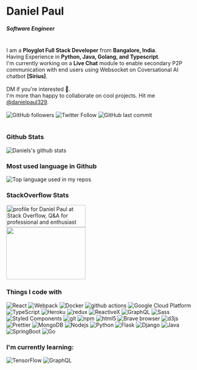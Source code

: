 # Daniel Paul
##### Software Engineer
\
I am a __Ployglot Full Stack Developer__ from __Bangalore, India__. \
Having Experience in __Python, Java, Golang, and Typescript__.\
I'm currently working on a __Live Chat__ module to enable secondary P2P communication with end users using Websocket on Coversational AI chatbot __[Sirius]__. \
\
DM if you're interested 📣.\
I'm more than happy to collaborate on cool projects. Hit me [@danielpaul329](https://twitter.com/danielpaul329).\
\
![GitHub followers](https://img.shields.io/github/followers/danny329?style=social) 
![Twitter Follow](https://img.shields.io/twitter/follow/danielpaul329?style=social) 
![GitHub last commit](https://img.shields.io/github/last-commit/danny329/danny329)
#
### Github Stats
![Daniels's github stats](https://github-readme-stats.vercel.app/api?username=danny329&show_icons=true&theme=dark)

### Most used language in Github
<img width="" src="https://github-readme-stats.vercel.app/api/top-langs/?username=danny329&layout=compact&hide_title=1&card_width=300&theme=dark" alt="Top language used in my repos" />

### StackOverflow Stats
<a href="https://stackoverflow.com/users/12421130/daniel-paul"><img src="https://stackoverflow.com/users/flair/12421130.png" width="208" height="58" alt="profile for Daniel Paul at Stack Overflow, Q&amp;A for professional and enthusiast programmers" title="profile for Daniel Paul at Stack Overflow, Q&amp;A for professional and enthusiast programmers"></a><br>
<img height="137px" width="208px" src="https://stackoverflow-card.vercel.app/?userID=12421130&theme=dracula"/>

<h3>Things I code with</h3>
<p>
  <img alt="React" src="https://img.shields.io/badge/-React-45b8d8?style=flat-square&logo=react&logoColor=white" />
  <img alt="Webpack" src="https://img.shields.io/badge/-Webpack-8DD6F9?style=flat-square&logo=webpack&logoColor=white" /> 
  <img alt="Docker" src="https://img.shields.io/badge/-Docker-46a2f1?style=flat-square&logo=docker&logoColor=white" />
  <img alt="github actions" src="https://img.shields.io/badge/-Github_Actions-2088FF?style=flat-square&logo=github-actions&logoColor=white" />
  <img alt="Google Cloud Platform" src="https://img.shields.io/badge/-Google_Cloud_Platform-1a73e8?style=flat-square&logo=google-cloud&logoColor=white" />
  <img alt="TypeScript" src="https://img.shields.io/badge/-TypeScript-007ACC?style=flat-square&logo=typescript&logoColor=white" />  
  <img alt="Heroku" src="https://img.shields.io/badge/-Heroku-430098?style=flat-square&logo=heroku&logoColor=white" />
  <img alt="redux" src="https://img.shields.io/badge/-Redux-764ABC?style=flat-square&logo=redux&logoColor=white" />
  <img alt="ReactiveX" src="https://img.shields.io/badge/-RxJs-B7178C?style=flat-square&logo=reactivex&logoColor=white" />
  <img alt="GraphQL" src="https://img.shields.io/badge/-GraphQL-E10098?style=flat-square&logo=graphql&logoColor=white" />
  <img alt="Sass" src="https://img.shields.io/badge/-Sass-CC6699?style=flat-square&logo=sass&logoColor=white" />
  <img alt="Styled Components" src="https://img.shields.io/badge/-Styled_Components-db7092?style=flat-square&logo=styled-components&logoColor=white" />
  <img alt="git" src="https://img.shields.io/badge/-Git-F05032?style=flat-square&logo=git&logoColor=white" />  
  <img alt="npm" src="https://img.shields.io/badge/-NPM-CB3837?style=flat-square&logo=npm&logoColor=white" />
  <img alt="html5" src="https://img.shields.io/badge/-HTML5-E34F26?style=flat-square&logo=html5&logoColor=white" />
  <img alt="Brave browser" src="https://img.shields.io/badge/-Brave_Browser-FB542B?style=flat-square&logo=brave&logoColor=white" />  
  <img alt="d3js" src="https://img.shields.io/badge/-D3.js-F9A03C?style=flat-square&logo=d3.js&logoColor=white" />
  <img alt="Prettier" src="https://img.shields.io/badge/-Prettier-F7B93E?style=flat-square&logo=prettier&logoColor=white" />
  <img alt="MongoDB" src="https://img.shields.io/badge/-MongoDB-13aa52?style=flat-square&logo=mongodb&logoColor=white" />
  <img alt="Nodejs" src="https://img.shields.io/badge/-Nodejs-43853d?style=flat-square&logo=Node.js&logoColor=white" />
  <img alt="Python" src="https://img.shields.io/badge/-Python-234ddf?style=flat-square&logo=Python&logoColor=white" />
  <img alt="Flask" src="https://img.shields.io/badge/-Flask-grey?style=flat-square&logo=Flask&logoColor=white" />
  <img alt="Django" src="https://img.shields.io/badge/-Django-green?style=flat-square&logo=Django&logoColor=white" />
  <img alt="Java" src="https://img.shields.io/badge/-Java-red?style=flat-square&logo=Java&logoColor=white" />
  <img alt="SpringBoot" src="https://img.shields.io/badge/-SpringBoot-green?style=flat-square&logo=SpringBoot&logoColor=white" />
  <img alt="Go" src="https://img.shields.io/badge/-Go-lightblue?style=flat-square&logo=Go&logoColor=white" />
</p>


### I'm currently learning:

![TensorFlow](https://img.shields.io/badge/TensorFlow-%23FF6F00.svg?style=for-the-badge&logo=TensorFlow&logoColor=white)
![GraphQL](https://img.shields.io/badge/-GraphQL-E10098?style=for-the-badge&logo=graphql&logoColor=white)
